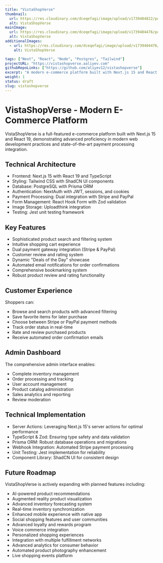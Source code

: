 ```yaml
---
title: "VistaShopVerse"
thumbnail:
  url: https://res.cloudinary.com/dceqefagi/image/upload/v1739404822/portfolio/vista_shop_verse_800x450_grkkwi.jpg
  alt: VistaShopVerse
mainImage:
  url: https://res.cloudinary.com/dceqefagi/image/upload/v1739404476/portfolio/vista_shop_verse_1600x900_zi8hpm.jpg
  alt: VistaShopVerse
additionalImages:
  - url: https://res.cloudinary.com/dceqefagi/image/upload/v1739404476/portfolio/vista_shop_verse_1600x900_zi8hpm.jpg
    alt: VistaShopVerse

tags: ["Next", "React", "Node", "Postgres", "Tailwind"]
projectURL: "https://vistashopverse.aaliyev.com"
githubRepoLinks: ["https://github.com/aliyev12/vistashopverse"]
excerpt: "A modern e-commerce platform built with Next.js 15 and React 19, featuring dual payment processing, advanced search capabilities, and a comprehensive admin dashboard."
weight: 1
status: draft
slug: vistashopverse
---
```


# VistaShopVerse - Modern E-Commerce Platform

VistaShopVerse is a full-featured e-commerce platform built with Next.js 15 and React 19, demonstrating advanced proficiency in modern web development practices and state-of-the-art payment processing integration.

## Technical Architecture

- Frontend: Next.js 15 with React 19 and TypeScript
- Styling: Tailwind CSS with ShadCN UI components
- Database: PostgreSQL with Prisma ORM
- Authentication: NextAuth with JWT, sessions, and cookies
- Payment Processing: Dual integration with Stripe and PayPal
- Form Management: React Hook Form with Zod validation
- Image Storage: Uploadthink integration
- Testing: Jest unit testing framework

## Key Features

- Sophisticated product search and filtering system
- Intuitive shopping cart experience
- Dual payment gateway integration (Stripe & PayPal)
- Customer review and rating system
- Dynamic "Deals of the Day" showcase
- Automated email notifications for order confirmations
- Comprehensive bookmarking system
- Robust product review and rating functionality

## Customer Experience

Shoppers can:

- Browse and search products with advanced filtering
- Save favorite items for later purchase
- Choose between Stripe or PayPal payment methods
- Track order status in real-time
- Rate and review purchased products
- Receive automated order confirmation emails

## Admin Dashboard

The comprehensive admin interface enables:

- Complete inventory management
- Order processing and tracking
- User account management
- Product catalog administration
- Sales analytics and reporting
- Review moderation

## Technical Implementation

- Server Actions: Leveraging Next.js 15's server actions for optimal performance
- TypeScript & Zod: Ensuring type safety and data validation
- Prisma ORM: Robust database operations and migrations
- Webhook Integration: Automated Stripe payment processing
- Unit Testing: Jest implementation for reliability
- Component Library: ShadCN UI for consistent design

## Future Roadmap

VistaShopVerse is actively expanding with planned features including:

- AI-powered product recommendations
- Augmented reality product visualization
- Advanced inventory forecasting system
- Real-time inventory synchronization
- Enhanced mobile experience with native app
- Social shopping features and user communities
- Advanced loyalty and rewards program
- Voice commerce integration
- Personalized shopping experiences
- Integration with multiple fulfillment networks
- Advanced analytics for consumer behavior
- Automated product photography enhancement
- Live shopping events platform

